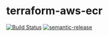 # terraform-aws-ecr

[![Build Status](https://travis-ci.com/clusterfrak-dynamics/terraform-aws-ecr.svg?branch=master)](https://travis-ci.com/clusterfrak-dynamics/terraform-aws-ecr)
[![semantic-release](https://img.shields.io/badge/%20%20%F0%9F%93%A6%F0%9F%9A%80-semantic--release-e10079.svg)](https://github.com/semantic-release/semantic-release)
